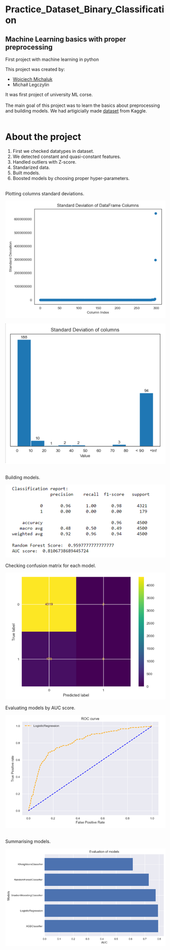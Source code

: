# Practice_Dataset_Binary_Classification
## Machine Learning basics with proper preprocessing
 First project with machine learning in python
 
 This project was created by:
- [Wojciech Michaluk](https://github.com/wojo501)
- Michaił Legczylin

It was first project of university ML corse. <br/><br/>
The main goal of this project was to learn the basics about preprocessing and building models. We had artigicially made [dataset](https://www.kaggle.com/datasets/nextbigwhat/dataset-1) from Kaggle. <br/><br/>

# About the project
1) First we checked datatypes in dataset. 
2) We detected constant and quasi-constant features. 
3) Handled outliers with Z-score.
4) Standarized data.
5) Built models.
6) Boosted models by choosing proper hyper-parameters.
<br/>
Plotting columns standard deviations.

![standard deviation dataset](https://github.com/wojo501/Practice_Dataset_Binary_Classification/blob/main/images/std_scatter.png)

![standard deviation dataset](https://github.com/wojo501/Practice_Dataset_Binary_Classification/blob/main/images/std_columns.png)

<br/>
Building models.

![models](https://github.com/wojo501/Practice_Dataset_Binary_Classification/blob/main/images/grid_search.png)

Checking confusion matrix for each model.

![models](https://github.com/wojo501/Practice_Dataset_Binary_Classification/blob/main/images/grid_conf.png)

Evaluating models by AUC score.

![models](https://github.com/wojo501/Practice_Dataset_Binary_Classification/blob/main/images/grid_auc.png)

<br/>
Summarising models.

![models](https://github.com/wojo501/Practice_Dataset_Binary_Classification/blob/main/images/models_eval.png)
